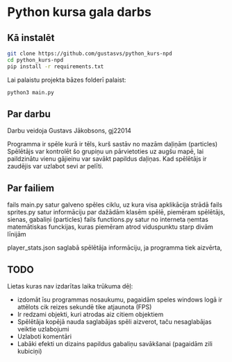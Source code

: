# Python kursa gala darbs

## Kā instalēt

```bash
git clone https://github.com/gustasvs/python_kurs-npd
cd python_kurs-npd
pip install -r requirements.txt
```
Lai palaistu projekta bāzes folderī palaist:
```bash
python3 main.py
```

## Par darbu
Darbu veidoja Gustavs Jākobsons, gj22014

Programma ir spēle kurā ir tēls, kurš sastāv no mazām daļiņām (particles)
Spēlētājs var kontrolēt šo grupiņu un pārvietoties uz augšu mapē, lai paildzinātu vienu gājieinu var savākt 
papildus daļiņas.
Kad spēlētājs ir zaudējis var uzlabot sevi ar pelīti.

## Par failiem

fails main.py satur galveno spēles ciklu, uz kura visa apklikācija strādā 
fails sprites.py satur informāciju par dažādām klasēm spēlē, piemēram spēlētājs, sienas, gabaliņi (particles)
fails functions.py satur no interneta ņemtas matemātiskas funckijas, kuras piemēram atrod viduspunktu starp divām līnijām

player_stats.json saglabā spēlētāja informāciju, ja programma tiek aizvērta,


## TODO
Lietas kuras nav izdarītas laika trūkuma dēļ:
* izdomāt īsu programmas nosaukumu, pagaidām speles windows logā ir attēlots cik reizes sekundē tike atjaunota (FPS)
* Ir redzami objekti, kuri atrodas aiz citiem objektiem
* Spēlētāja kopējā nauda saglabājas spēli aizverot, taču nesaglabājas veiktie uzlabojumi
* Uzlaboti komentāri
* Labāki efekti un dizains papildus gabaliņu savākšanai (pagaidām zili kubiciņi)